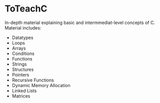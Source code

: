 # ToTeachC
In-depth material explaining basic and intermmediat-level concepts of C.
Material includes:
* Datatypes
* Loops
* Arrays
* Conditions
* Functions
* Strings
* Structures
* Pointers
* Recursive Functions
* Dynamic Memory Allocation
* Linked Lists
* Matrices
